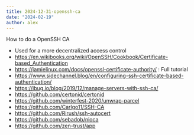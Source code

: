 ```yaml
---
title: 2024-12-31-openssh-ca
date: "2024-02-19"
author: alex
---
```

How to do a OpenSSH CA

- Used for a more decentralized access control
- https://en.wikibooks.org/wiki/OpenSSH/Cookbook/Certificate-based_Authentication
- https://jamielinux.com/docs/openssl-certificate-authority/ : Full tutorial
- https://www.sidechannel.blog/en/configuring-ssh-certificate-based-authentication/
- https://ibug.io/blog/2019/12/manage-servers-with-ssh-ca/
- https://github.com/certonid/certonid
- https://github.com/winterfest-2020/unwrap-parcel
- https://github.com/Carlgo11/SSH-CA
- https://github.com/Rirush/ssh-autocert
- https://github.com/sebadob/nioca
- https://github.com/zen-trust/app


